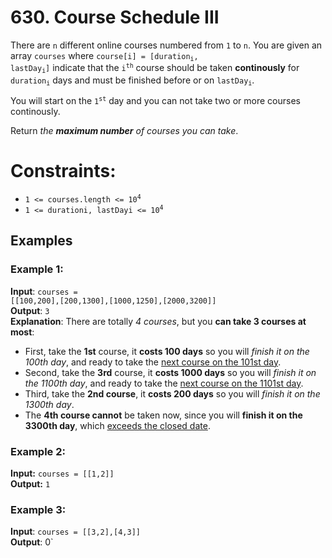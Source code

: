 # 630. Course Schedule III

There are `n` different online courses numbered from `1` to `n`. 
You are given an array `courses` 
where <code>course[i] = [duration<sub>i</sub>, lastDay<sub>i</sub>]</code>
    indicate that the <code>i<sup>th</sup></code> course should be taken **continously** for 
<code>duration<sub>i</sub></code> days and must be finished before or on <code>lastDay<sub>i</sub></code>.

You will start on the <code>1<sup>st</sup></code> day and you can not take two or more courses continously.

Return *the **maximum number** of courses you can take*.

Constraints:
============
*    <code>1 <= courses.length <= 10<sup>4</sup></code>
*    <code>1 <= durationi, lastDayi <= 10<sup>4</sup></code>

Examples
--------

### Example 1:

**Input**: <code>courses = [[100,200],[200,1300],[1000,1250],[2000,3200]]</code> <br />
**Output**: <code>3</code> <br />
**Explanation**:
There are totally *4 courses*, but you **can take 3 courses at most**: <br />
* First, take the **1st** course, it **costs 100 days** so you will *finish it on the 100th day*, and ready to take the <u>next course on the 101st day</u>.
* Second, take the **3rd** course, it **costs 1000 days** so you will *finish it on the 1100th day*, and ready to take the <u>next course on the 1101st day</u>.
* Third, take the **2nd course**, it **costs 200 days** so you will *finish it on the 1300th day*.
* The **4th course cannot** be taken now, since you will **finish it on the 3300th day**, which <u>exceeds the closed date</u>.

### Example 2:

**Input:** `courses = [[1,2]]`       <br />
**Output:** `1`                      <br />

### Example 3:

**Input**: `courses = [[3,2],[4,3]]` <br />
**Output**: 0`                       <br />
